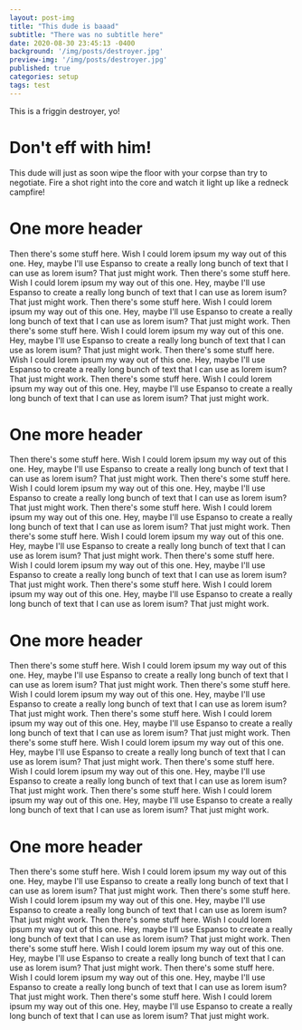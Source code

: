 ```yaml
---
layout: post-img
title: "This dude is baaad"
subtitle: "There was no subtitle here"
date: 2020-08-30 23:45:13 -0400
background: '/img/posts/destroyer.jpg'
preview-img: '/img/posts/destroyer.jpg'
published: true
categories: setup
tags: test
---
```

This is a friggin destroyer, yo!

# Don't eff with him!
This dude will just as soon wipe the floor with your corpse than try to negotiate. Fire a shot right into the core and watch it light up like a redneck campfire!

# One more header
Then there's some stuff here. Wish I could lorem ipsum my way out of this one. Hey, maybe I'll use Espanso to create a really long bunch of text that I can use as lorem isum? That just might work. Then there's some stuff here. Wish I could lorem ipsum my way out of this one. Hey, maybe I'll use Espanso to create a really long bunch of text that I can use as lorem isum? That just might work. Then there's some stuff here. Wish I could lorem ipsum my way out of this one. Hey, maybe I'll use Espanso to create a really long bunch of text that I can use as lorem isum? That just might work. Then there's some stuff here. Wish I could lorem ipsum my way out of this one. Hey, maybe I'll use Espanso to create a really long bunch of text that I can use as lorem isum? That just might work. Then there's some stuff here. Wish I could lorem ipsum my way out of this one. Hey, maybe I'll use Espanso to create a really long bunch of text that I can use as lorem isum? That just might work. Then there's some stuff here. Wish I could lorem ipsum my way out of this one. Hey, maybe I'll use Espanso to create a really long bunch of text that I can use as lorem isum? That just might work.

# One more header
Then there's some stuff here. Wish I could lorem ipsum my way out of this one. Hey, maybe I'll use Espanso to create a really long bunch of text that I can use as lorem isum? That just might work. Then there's some stuff here. Wish I could lorem ipsum my way out of this one. Hey, maybe I'll use Espanso to create a really long bunch of text that I can use as lorem isum? That just might work. Then there's some stuff here. Wish I could lorem ipsum my way out of this one. Hey, maybe I'll use Espanso to create a really long bunch of text that I can use as lorem isum? That just might work. Then there's some stuff here. Wish I could lorem ipsum my way out of this one. Hey, maybe I'll use Espanso to create a really long bunch of text that I can use as lorem isum? That just might work. Then there's some stuff here. Wish I could lorem ipsum my way out of this one. Hey, maybe I'll use Espanso to create a really long bunch of text that I can use as lorem isum? That just might work. Then there's some stuff here. Wish I could lorem ipsum my way out of this one. Hey, maybe I'll use Espanso to create a really long bunch of text that I can use as lorem isum? That just might work.

# One more header
Then there's some stuff here. Wish I could lorem ipsum my way out of this one. Hey, maybe I'll use Espanso to create a really long bunch of text that I can use as lorem isum? That just might work. Then there's some stuff here. Wish I could lorem ipsum my way out of this one. Hey, maybe I'll use Espanso to create a really long bunch of text that I can use as lorem isum? That just might work. Then there's some stuff here. Wish I could lorem ipsum my way out of this one. Hey, maybe I'll use Espanso to create a really long bunch of text that I can use as lorem isum? That just might work. Then there's some stuff here. Wish I could lorem ipsum my way out of this one. Hey, maybe I'll use Espanso to create a really long bunch of text that I can use as lorem isum? That just might work. Then there's some stuff here. Wish I could lorem ipsum my way out of this one. Hey, maybe I'll use Espanso to create a really long bunch of text that I can use as lorem isum? That just might work. Then there's some stuff here. Wish I could lorem ipsum my way out of this one. Hey, maybe I'll use Espanso to create a really long bunch of text that I can use as lorem isum? That just might work.

# One more header
Then there's some stuff here. Wish I could lorem ipsum my way out of this one. Hey, maybe I'll use Espanso to create a really long bunch of text that I can use as lorem isum? That just might work. Then there's some stuff here. Wish I could lorem ipsum my way out of this one. Hey, maybe I'll use Espanso to create a really long bunch of text that I can use as lorem isum? That just might work. Then there's some stuff here. Wish I could lorem ipsum my way out of this one. Hey, maybe I'll use Espanso to create a really long bunch of text that I can use as lorem isum? That just might work. Then there's some stuff here. Wish I could lorem ipsum my way out of this one. Hey, maybe I'll use Espanso to create a really long bunch of text that I can use as lorem isum? That just might work. Then there's some stuff here. Wish I could lorem ipsum my way out of this one. Hey, maybe I'll use Espanso to create a really long bunch of text that I can use as lorem isum? That just might work. Then there's some stuff here. Wish I could lorem ipsum my way out of this one. Hey, maybe I'll use Espanso to create a really long bunch of text that I can use as lorem isum? That just might work.